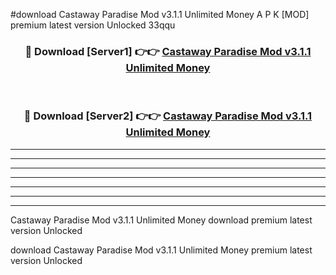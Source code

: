 #download Castaway Paradise Mod v3.1.1 Unlimited Money A P K [MOD] premium latest version Unlocked 33qqu 



<div align="center">
<h3>🔴 Download [Server1] 👉👉 <a href="https://apkdownload3.web.app/">Castaway Paradise Mod v3.1.1 Unlimited Money</a></h3><br>

<h3>🔴 Download [Server2] 👉👉 <a href="https://apkdownload3.web.app/">Castaway Paradise Mod v3.1.1 Unlimited Money</a></h3>
</div>





----------------------------------------------------------

----------------------------------------------------------

----------------------------------------------------------

----------------------------------------------------------

----------------------------------------------------------

----------------------------------------------------------

----------------------------------------------------------

Castaway Paradise Mod v3.1.1 Unlimited Money download premium latest version Unlocked

download Castaway Paradise Mod v3.1.1 Unlimited Money premium latest version Unlocked
